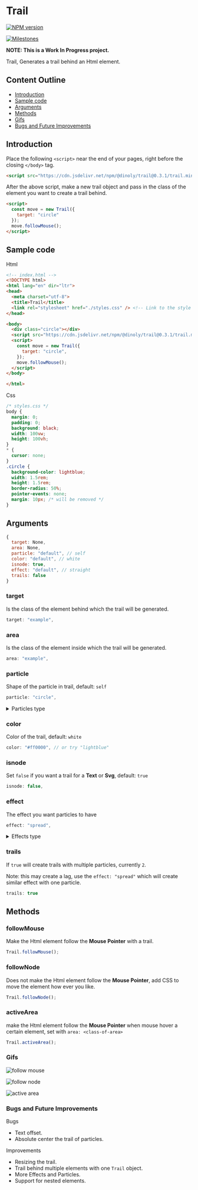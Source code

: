 # Trail
[![NPM version](https://img.shields.io/npm/v/@dinoly/trail/latest?color=blue&label=&logo=npm)](https://www.npmjs.com/package/@dinoly/trail)

[![Milestones](https://img.shields.io/github/milestones/progress/dinoly/trail/1?style=social)](https://github.com/dinoly/trail/milestone/1)

**NOTE: This is a Work In Progress project.**

Trail, Generates a trail behind an Html element.

## Content Outline
- [Introduction](#introduction)
- [Sample code](#sample-code)
- [Arguments](#arguments)
- [Methods](#methods)
- [Gifs](#gifs)
- [Bugs and Future Improvements](#bugs-and-future-improvements)

## Introduction
Place the following `<script>` near the end of your pages, right before the closing `</body>` tag.

```html
<script src="https://cdn.jsdelivr.net/npm/@dinoly/trail@0.3.1/trail.min.js" crossorigin="anonymous"></script>
```
After the above script, make a new trail object and pass in the class of the element you want to create a trail behind.
```html
<script>
  const move = new Trail({
    target: "circle"
  });
  move.followMouse();
</script>
```

## Sample code
Html
```html
<!-- index.html -->
<!DOCTYPE html>
<html lang="en" dir="ltr">
<head>
  <meta charset="utf-8">
  <title>Trail</title>
  <link rel="stylesheet" href="./styles.css" /> <!-- Link to the style sheet with circle's custom styling  -->
</head>

<body>
  <div class="circle"></div>
  <script src="https://cdn.jsdelivr.net/npm/@dinoly/trail@0.3.1/trail.min.js" crossorigin="anonymous"></script>
  <script>
    const move = new Trail({
      target: "circle",
    });
    move.followMouse();
  </script>
</body>

</html>
```
Css
```css
/* styles.css */
body {
  margin: 0;
  padding: 0;
  background: black;
  width: 100vw;
  height: 100vh;
}
* {
  cursor: none;
}
.circle {
  background-color: lightblue;
  width: 1.5rem;
  height: 1.5rem;
  border-radius: 50%;
  pointer-events: none;
  margin: 10px; /* will be removed */
}
```


## Arguments
```js
{
  target: None,
  area: None,
  particle: "default", // self
  color: "default", // white
  isnode: true,
  effect: "default", // straight
  trails: false
}
```

### target
Is the class of the element behind which the trail will be generated.
```js
target: "example",
```

### area
Is the class of the element inside which the trail will be generated.
```js
area: "example",
```

### particle
Shape of the particle in trail, default: `self`
```js
particle: "circle",
```
<details>
<summary>Particles type</summary>

  + "circle"
  + "triangle"
  + "square"
</details>

### color
Color of the trail, default: `white`
```js
color: "#ff0000", // or try "lightblue"
```

### isnode
Set `false` if you want a trail for a **Text** or **Svg**, default: `true`
```js
isnode: false,
```

<!-- ### margin
value of the margin that is applied on the **html node**.
```js
margin: "2px",
``` -->

### effect
The effect you want particles to have
```js
effect: "spread",
```
<details>
<summary>Effects type</summary>

  + "spread"
  + "rotate"
</details>

### trails
If `true` will create trails with multiple particles, currently `2`.

Note: this may create a lag, use the `effect: "spread"` which will create similar effect with one particle.
```js
trails: true
```

## Methods
### followMouse
Make the Html element follow the **Mouse Pointer** with a trail.
```js
Trail.followMouse();
```

### followNode
Does not make the Html element follow the **Mouse Pointer**, add CSS to move the element how ever you like.
```js
Trail.followNode();
```

### activeArea
make the Html element follow the **Mouse Pointer** when mouse hover a certain element, set with `area: <class-of-area>`
```js
Trail.activeArea();
```

### Gifs
![follow mouse](./followMouse.gif)

![follow node](./followNode.gif)

![active area](./activeArea.gif)

### Bugs and Future Improvements
Bugs
- Text offset.
- Absolute center the trail of particles.

Improvements
- Resizing the trail.
- Trail behind multiple elements with one `Trail` object.
- More Effects and Particles.
- Support for nested elements.
